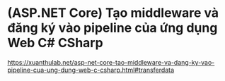 # (ASP.NET Core) Tạo middleware và đăng ký vào pipeline của ứng dụng Web C# CSharp

https://xuanthulab.net/asp-net-core-tao-middleware-va-dang-ky-vao-pipeline-cua-ung-dung-web-c-csharp.html#transferdata